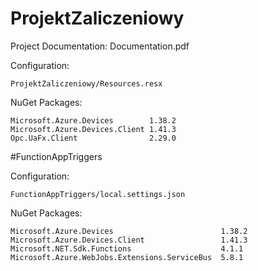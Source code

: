 # ProjektZaliczeniowy

Project Documentation: Documentation.pdf

Configuration:

    ProjektZaliczeniowy/Resources.resx
NuGet Packages:

    Microsoft.Azure.Devices        1.38.2
    Microsoft.Azure.Devices.Client 1.41.3
    Opc.UaFx.Client                2.29.0
    
#FunctionAppTriggers

Configuration:

    FunctionAppTriggers/local.settings.json
NuGet Packages:

    Microsoft.Azure.Devices                        1.38.2
    Microsoft.Azure.Devices.Client                 1.41.3
    Microsoft.NET.Sdk.Functions                    4.1.1
    Microsoft.Azure.WebJobs.Extensions.ServiceBus  5.8.1
